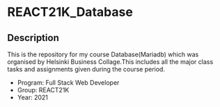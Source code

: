 # REACT21K_Database

## Description

This is the repository for my course Database(Mariadb) which was organised by Helsinki Business Collage.This includes all the major class tasks and assignments given during the course period.
- Program: Full Stack Web Developer
- Group: REACT21K
- Year: 2021

